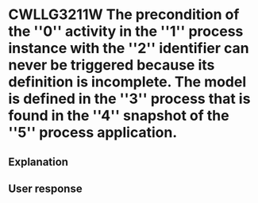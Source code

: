 # CWLLG3211W The precondition of the ''0'' activity in the ''1'' process instance with the ''2'' identifier can never be triggered because its definition is incomplete. The model is defined in the ''3'' process that is found in the ''4'' snapshot of the ''5'' process application.

## Explanation

## User response